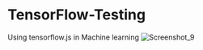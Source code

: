 # TensorFlow-Testing
Using tensorflow.js in Machine learning
![Screenshot_9](https://user-images.githubusercontent.com/90706926/158745387-3cde90e3-7c91-4746-871d-b539d0d2be0c.png)
